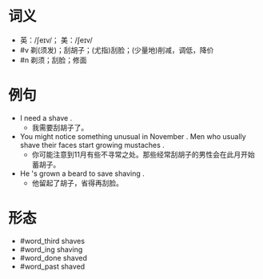 # 词义
- 英：/ʃeɪv/； 美：/ʃeɪv/
- #v 剃(须发)；刮胡子；(尤指)刮脸；(少量地)削减，调低，降价
- #n 剃须；刮脸；修面
# 例句
- I need a shave .
	- 我需要刮胡子了。
- You might notice something unusual in November . Men who usually shave their faces start growing mustaches .
	- 你可能注意到11月有些不寻常之处。那些经常刮胡子的男性会在此月开始蓄胡子。
- He 's grown a beard to save shaving .
	- 他留起了胡子，省得再刮脸。
# 形态
- #word_third shaves
- #word_ing shaving
- #word_done shaved
- #word_past shaved
